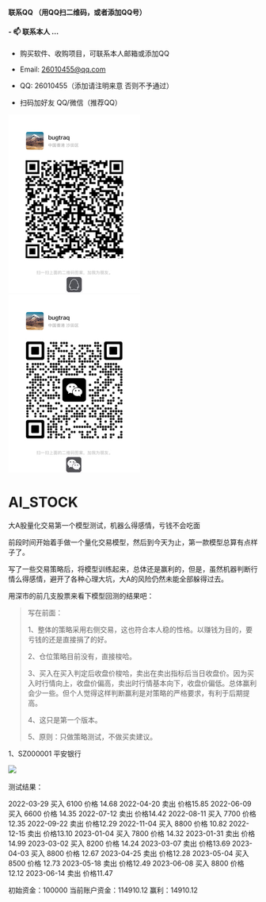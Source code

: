 #### 联系QQ （用QQ扫二维码，或者添加QQ号）
####  - 📫 联系本人 ...

* 购买软件、收购项目，可联系本人邮箱或添加QQ

* Email: 26010455@qq.com

* QQ: 26010455（添加请注明来意 否则不予通过）

* 扫码加好友 QQ/微信（推荐QQ）

![](demo/qq02_360.jpg) ![](demo/wechat03_360.jpg) 



# AI_STOCK
大A股量化交易第一个模型测试，机器么得感情，亏钱不会吃面


前段时间开始着手做一个量化交易模型，然后到今天为止，第一款模型总算有点样子了。

写了一些交易策略后，将模型训练起来，总体还是赢利的，但是，虽然机器判断行情么得感情，避开了各种心理大坑，大A的风险仍然未能全部躲得过去。

用深市的前几支股票来看下模型回测的结果吧：

>写在前面：
>
>1、整体的策略采用右侧交易，这也符合本人稳的性格。以赚钱为目的，要亏钱的还是直接捐了的好。
>
>2、仓位策略目前没有，直接梭哈。
>
>3、买入在买入判定后收盘价梭哈，卖出在卖出指标后当日收盘价。因为买入时行情向上，收盘价偏高，卖出时行情基本向下，收盘价偏低。总体赢利会少一些。但个人觉得这样判断赢利是对策略的严格要求，有利于后期提高。
>
>4、这只是第一个版本。
>
>5、原则：只做策略测试，不做买卖建议。
>
>

1、SZ000001 平安银行

![](demo/sz000001.jpg)

测试结果：

2022-03-29 买入 6100 价格 14.68
2022-04-20 卖出 价格15.85
2022-06-09 买入 6600 价格 14.35
2022-07-12 卖出 价格14.42
2022-08-11 买入 7700 价格 12.35
2022-09-22 卖出 价格12.29
2022-11-04 买入 8800 价格 10.82
2022-12-15 卖出 价格13.10
2023-01-04 买入 7800 价格 14.32
2023-01-31 卖出 价格14.99
2023-03-02 买入 8200 价格 14.24
2023-03-07 卖出 价格13.69
2023-04-03 买入 8800 价格 12.67
2023-04-25 卖出 价格12.28
2023-05-04 买入 8500 价格 12.73
2023-05-18 卖出 价格12.49
2023-06-08 买入 8800 价格 12.12
2023-06-14 卖出 价格11.47

初始资金：100000
当前账户资金：114910.12
赢利：14910.12
